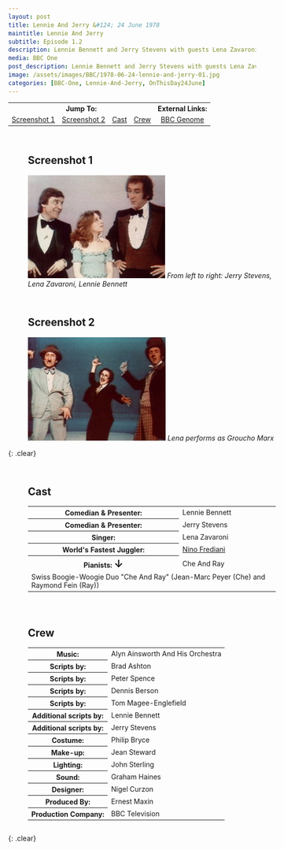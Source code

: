 ```yaml
---
layout: post
title: Lennie And Jerry &#124; 24 June 1978
maintitle: Lennie And Jerry
subtitle: Episode 1.2
description: Lennie Bennett and Jerry Stevens with guests Lena Zavaroni, Frediani (the world's fastest juggler) and (the Boogie-Woogie duo) Che and Ray.
media: BBC One
post_description: Lennie Bennett and Jerry Stevens with guests Lena Zavaroni, Frediani (the world's fastest juggler) and (the Boogie-Woogie duo) Che and Ray.
image: /assets/images/BBC/1978-06-24-lennie-and-jerry-01.jpg
categories: [BBC-One, Lennie-And-Jerry, OnThisDay24June]
---
```


<table>
<tr align="center">
<th colspan="4">Jump To:</th>
<th>External Links:</th>
</tr>

<tr align="center">
<td><a href="#screenshot-1">Screenshot 1</a></td>
<td><a href="#screenshot-2">Screenshot 2</a></td>
<td><a href="#cast">Cast</a></td>
<td><a href="#crew">Crew</a></td>
<td><a href="https://genome.ch.bbc.co.uk/schedules/bbcone/london/1978-06-24#at-21.00">BBC Genome</a></td>
</tr>
</table>

<figure class="fig1" id="screenshot-1">
<h2>Screenshot 1</h2>
<img src="/assets/images/BBC/1978-06-24-lennie-and-jerry-01.jpg" class="full-width" />
<cite>From left to right: Jerry Stevens, Lena Zavaroni, Lennie Bennett</cite>
</figure>

<figure class="fig2" id="screenshot-2">
<h2>Screenshot 2</h2>
<img src="/assets/images/BBC/1978-06-24-lennie-and-jerry-02.jpg" class="full-width zoom-in" />
<cite>Lena performs as Groucho Marx</cite>
</figure>

{: .clear}

<figure class="fig1" id="cast">
<h2>Cast</h2>
<table>
<tr><th>Comedian & Presenter:</th><td>Lennie Bennett</td></tr>
<tr><th>Comedian & Presenter:</th><td>Jerry Stevens</td></tr>
<tr><th>Singer:</th><td>Lena Zavaroni</td></tr>
<tr><th>World's Fastest Juggler:</th><td><a href="http://www.gotofirstclass.com/talentroster.talent_8079C83BFECD7552CCC23E36366E38D8.htm">Nino Frediani</a></td></tr>
<tr><th>Pianists: <span style="font-size:1.5em;">&#x2193;</span></th><td>Che And Ray</td></tr>
<tr><td colspan="2">Swiss Boogie-Woogie Duo "Che And Ray" (Jean-Marc Peyer (Che) and Raymond Fein (Ray))</td></tr>
</table>
</figure>

<figure class="fig2" id="crew">
<h2>Crew</h2>
<table>
<tr><th>Music:</th><td>Alyn Ainsworth And His Orchestra</td></tr>
<tr><th>Scripts by:</th><td>Brad Ashton</td></tr>
<tr><th>Scripts by:</th><td>Peter Spence</td></tr>
<tr><th>Scripts by:</th><td>Dennis Berson</td></tr>
<tr><th>Scripts by:</th><td>Tom Magee-Englefield</td></tr>
<tr><th>Additional scripts by:</th><td>Lennie Bennett</td></tr>
<tr><th>Additional scripts by:</th><td>Jerry Stevens</td></tr>
<tr><th>Costume:</th><td>Philip Bryce</td></tr>
<tr><th>Make-up:</th><td>Jean Steward</td></tr>
<tr><th>Lighting:</th><td>John Sterling</td></tr>
<tr><th>Sound:</th><td>Graham Haines</td></tr>
<tr><th>Designer:</th><td>Nigel Curzon</td></tr>
<tr><th>Produced By:</th><td>Ernest Maxin</td></tr>
<tr><th>Production Company:</th><td>BBC Television</td></tr>
</table>
</figure>

<br />{: .clear}

<style>
.fig1 {float:left; width:48%;}

.fig2 {float:right; width:48%;}

.fig3 {float:right; width:100%;}

figcaption {float:left; width:100%;}

@media screen and (orientation:portrait) {
.fig1, .fig2 {float:left; width:100%;}
figcaption {float:left; width:90%; margin-bottom: 10px;}
}
</style>
